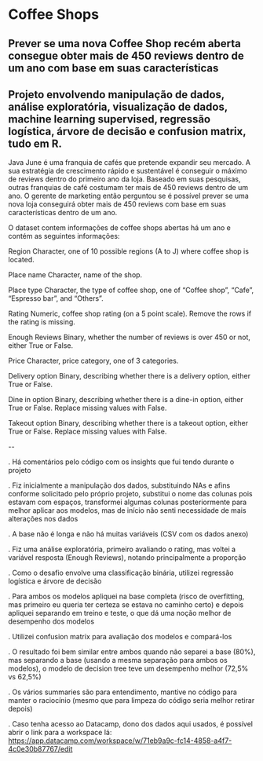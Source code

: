 # Coffee Shops
## Prever se uma nova Coffee Shop recém aberta consegue obter mais de 450 reviews dentro de um ano com base em suas características
## Projeto envolvendo manipulação de dados, análise exploratória, visualização de dados, machine learning supervised, regressão logística, árvore de decisão e confusion matrix, tudo em R.

Java June é uma franquia de cafés que pretende expandir seu mercado. A sua estratégia de crescimento rápido e sustentável é conseguir o máximo de reviews dentro do primeiro ano da loja. Baseado em suas pesquisas, outras franquias de café costumam ter mais de 450 reviews dentro de um ano. 
O gerente de marketing então perguntou se é possível prever se uma nova loja conseguirá obter mais de 450 reviews com base em suas características dentro de um ano. 

O dataset contem informações de coffee shops abertas há um ano e contém as seguintes informações:

Region Character, one of 10 possible regions (A to J) where coffee shop is located.

Place name Character, name of the shop.

Place type Character, the type of coffee shop, one of “Coffee shop”, “Cafe”, “Espresso bar”, and “Others”.

Rating Numeric, coffee shop rating (on a 5 point scale). Remove the rows if the rating is missing.

Enough Reviews Binary, whether the number of reviews is over 450 or not, either True or False.

Price Character, price category, one of 3 categories.

Delivery option Binary, describing whether there is a delivery option, either True or False.

Dine in option Binary, describing whether there is a dine-in option, either True or False. Replace missing values with False.

Takeout option Binary, describing whether there is a takeout option, either True or False. Replace missing values with False.


--

. Há comentários pelo código com os insights que fui tendo durante o projeto

. Fiz inicialmente a manipulação dos dados, substituindo NAs e afins conforme solicitado pelo próprio projeto, substitui o nome das colunas pois estavam com espaços, transformei algumas colunas posteriormente para melhor aplicar aos modelos, mas de início não senti necessidade de mais alterações nos dados

. A base não é longa e não há muitas variáveis (CSV com os dados anexo)

. Fiz uma análise exploratória, primeiro avaliando o rating, mas voltei a variável resposta (Enough Reviews), notando principalmente a proporção

. Como o desafio envolve uma classificação binária, utilizei regressão logística e árvore de decisão

. Para ambos os modelos apliquei na base completa (risco de overfitting, mas primeiro eu queria ter certeza se estava no caminho certo) e depois apliquei separando em treino e teste, o que dá uma noção melhor de desempenho dos modelos 

. Utilizei confusion matrix para avaliação dos modelos e compará-los

. O resultado foi bem similar entre ambos quando não separei a base (80%), mas separando a base (usando a mesma separação para ambos os modelos), o modelo de decision tree teve um desempenho melhor (72,5% vs 62,5%)

. Os vários summaries são para entendimento, mantive no código para manter o raciocínio (mesmo que para limpeza do código seria melhor retirar depois)

. Caso tenha acesso ao Datacamp, dono dos dados aqui usados, é possível abrir o link para a workspace lá: https://app.datacamp.com/workspace/w/71eb9a9c-fc14-4858-a4f7-4c0e30b87767/edit
